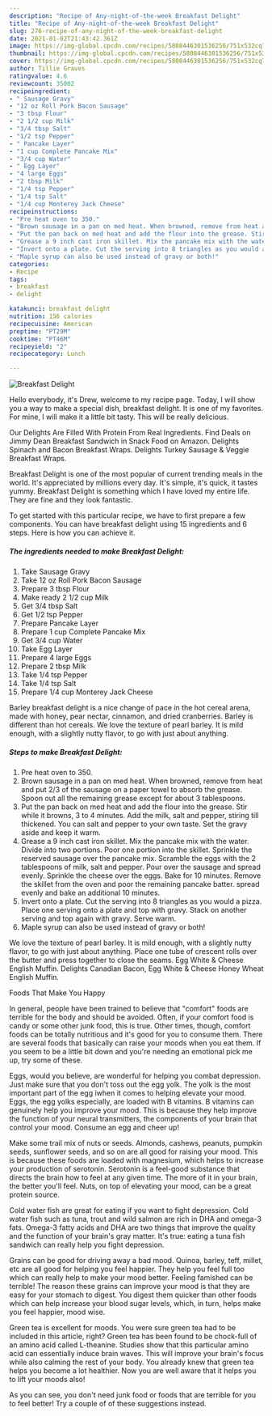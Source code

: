 ```yaml
---
description: "Recipe of Any-night-of-the-week Breakfast Delight"
title: "Recipe of Any-night-of-the-week Breakfast Delight"
slug: 276-recipe-of-any-night-of-the-week-breakfast-delight
date: 2021-01-02T21:43:42.361Z
image: https://img-global.cpcdn.com/recipes/5808446301536256/751x532cq70/breakfast-delight-recipe-main-photo.jpg
thumbnail: https://img-global.cpcdn.com/recipes/5808446301536256/751x532cq70/breakfast-delight-recipe-main-photo.jpg
cover: https://img-global.cpcdn.com/recipes/5808446301536256/751x532cq70/breakfast-delight-recipe-main-photo.jpg
author: Tillie Graves
ratingvalue: 4.6
reviewcount: 35002
recipeingredient:
- " Sausage Gravy"
- "12 oz Roll Pork Bacon Sausage"
- "3 tbsp Flour"
- "2 1/2 cup Milk"
- "3/4 tbsp Salt"
- "1/2 tsp Pepper"
- " Pancake Layer"
- "1 cup Complete Pancake Mix"
- "3/4 cup Water"
- " Egg Layer"
- "4 large Eggs"
- "2 tbsp Milk"
- "1/4 tsp Pepper"
- "1/4 tsp Salt"
- "1/4 cup Monterey Jack Cheese"
recipeinstructions:
- "Pre heat oven to 350."
- "Brown sausage in a pan on med heat. When browned, remove from heat and put 2/3 of the sausage on a paper towel to absorb the grease. Spoon out all the remaining grease except for about 3 tablespoons."
- "Put the pan back on med heat and add the flour into the grease. Stir while it browns, 3 to 4 minutes. Add the milk, salt and pepper, stiring till thickened. You can salt and pepper to your own taste.  Set the gravy aside and keep it warm."
- "Grease a 9 inch cast iron skillet. Mix the pancake mix with the water. Divide into two portions. Poor one portion into the skillet. Sprinkle the reserved sausage over the pancake mix. Scramble the eggs with the 2 tablespoons of milk, salt  and pepper. Pour over the sausage and spread evenly. Sprinkle the cheese over the eggs. Bake for 10 minutes. Remove the skillet from the oven and poor the remaining pancake batter. spread evenly and bake an additional 10 minutes."
- "Invert onto a plate. Cut the serving into 8 triangles as you would a pizza. Place one serving onto a plate and top with gravy. Stack on another serving and top again with gravy. Serve warm."
- "Maple syrup can also be used instead of gravy or both!"
categories:
- Recipe
tags:
- breakfast
- delight

katakunci: breakfast delight 
nutrition: 156 calories
recipecuisine: American
preptime: "PT29M"
cooktime: "PT46M"
recipeyield: "2"
recipecategory: Lunch

---
```



![Breakfast Delight](https://img-global.cpcdn.com/recipes/5808446301536256/751x532cq70/breakfast-delight-recipe-main-photo.jpg)

Hello everybody, it's Drew, welcome to my recipe page. Today, I will show you a way to make a special dish, breakfast delight. It is one of my favorites. For mine, I will make it a little bit tasty. This will be really delicious.

Our Delights Are Filled With Protein From Real Ingredients. Find Deals on Jimmy Dean Breakfast Sandwich in Snack Food on Amazon. Delights Spinach and Bacon Breakfast Wraps. Delights Turkey Sausage &amp; Veggie Breakfast Wraps.

Breakfast Delight is one of the most popular of current trending meals in the world. It's appreciated by millions every day. It's simple, it's quick, it tastes yummy. Breakfast Delight is something which I have loved my entire life. They are fine and they look fantastic.


To get started with this particular recipe, we have to first prepare a few components. You can have breakfast delight using 15 ingredients and 6 steps. Here is how you can achieve it.

<!--inarticleads1-->

##### The ingredients needed to make Breakfast Delight:

1. Take  Sausage Gravy
1. Take 12 oz Roll Pork Bacon Sausage
1. Prepare 3 tbsp Flour
1. Make ready 2 1/2 cup Milk
1. Get 3/4 tbsp Salt
1. Get 1/2 tsp Pepper
1. Prepare  Pancake Layer
1. Prepare 1 cup Complete Pancake Mix
1. Get 3/4 cup Water
1. Take  Egg Layer
1. Prepare 4 large Eggs
1. Prepare 2 tbsp Milk
1. Take 1/4 tsp Pepper
1. Take 1/4 tsp Salt
1. Prepare 1/4 cup Monterey Jack Cheese


Barley breakfast delight is a nice change of pace in the hot cereal arena, made with honey, pear nectar, cinnamon, and dried cranberries. Barley is different than hot cereals. We love the texture of pearl barley. It is mild enough, with a slightly nutty flavor, to go with just about anything. 

<!--inarticleads2-->

##### Steps to make Breakfast Delight:

1. Pre heat oven to 350.
1. Brown sausage in a pan on med heat. When browned, remove from heat and put 2/3 of the sausage on a paper towel to absorb the grease. Spoon out all the remaining grease except for about 3 tablespoons.
1. Put the pan back on med heat and add the flour into the grease. Stir while it browns, 3 to 4 minutes. Add the milk, salt and pepper, stiring till thickened. You can salt and pepper to your own taste.  Set the gravy aside and keep it warm.
1. Grease a 9 inch cast iron skillet. Mix the pancake mix with the water. Divide into two portions. Poor one portion into the skillet. Sprinkle the reserved sausage over the pancake mix. Scramble the eggs with the 2 tablespoons of milk, salt  and pepper. Pour over the sausage and spread evenly. Sprinkle the cheese over the eggs. Bake for 10 minutes. Remove the skillet from the oven and poor the remaining pancake batter. spread evenly and bake an additional 10 minutes.
1. Invert onto a plate. Cut the serving into 8 triangles as you would a pizza. Place one serving onto a plate and top with gravy. Stack on another serving and top again with gravy. Serve warm.
1. Maple syrup can also be used instead of gravy or both!


We love the texture of pearl barley. It is mild enough, with a slightly nutty flavor, to go with just about anything. Place one tube of crescent rolls over the butter and press together to close the seams. Egg White &amp; Cheese English Muffin. Delights Canadian Bacon, Egg White &amp; Cheese Honey Wheat English Muffin. 

Foods That Make You Happy


In general, people have been trained to believe that "comfort" foods are terrible for the body and should be avoided. Often, if your comfort food is candy or some other junk food, this is true. Other times, though, comfort foods can be totally nutritious and it's good for you to consume them. There are several foods that basically can raise your moods when you eat them. If you seem to be a little bit down and you're needing an emotional pick me up, try some of these.

Eggs, would you believe, are wonderful for helping you combat depression. Just make sure that you don't toss out the egg yolk. The yolk is the most important part of the egg iwhen it comes to helping elevate your mood. Eggs, the egg yolks especially, are loaded with B vitamins. B vitamins can genuinely help you improve your mood. This is because they help improve the function of your neural transmitters, the components of your brain that control your mood. Consume an egg and cheer up!

Make some trail mix of nuts or seeds. Almonds, cashews, peanuts, pumpkin seeds, sunflower seeds, and so on are all good for raising your mood. This is because these foods are loaded with magnesium, which helps to increase your production of serotonin. Serotonin is a feel-good substance that directs the brain how to feel at any given time. The more of it in your brain, the better you'll feel. Nuts, on top of elevating your mood, can be a great protein source.

Cold water fish are great for eating if you want to fight depression. Cold water fish such as tuna, trout and wild salmon are rich in DHA and omega-3 fats. Omega-3 fatty acids and DHA are two things that improve the quality and the function of your brain's gray matter. It's true: eating a tuna fish sandwich can really help you fight depression. 

Grains can be good for driving away a bad mood. Quinoa, barley, teff, millet, etc are all good for helping you feel happier. They help you feel full too which can really help to make your mood better. Feeling famished can be terrible! The reason these grains can improve your mood is that they are easy for your stomach to digest. You digest them quicker than other foods which can help increase your blood sugar levels, which, in turn, helps make you feel happier, mood wise.

Green tea is excellent for moods. You were sure green tea had to be included in this article, right? Green tea has been found to be chock-full of an amino acid called L-theanine. Studies show that this particular amino acid can essentially induce brain waves. This will improve your brain's focus while also calming the rest of your body. You already knew that green tea helps you become a lot healthier. Now you are well aware that it helps you to lift your moods also!

As you can see, you don't need junk food or foods that are terrible for you to feel better! Try  a  couple of  of  these  suggestions  instead.

